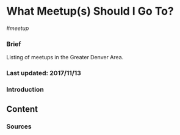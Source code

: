 # What Meetup(s) Should I Go To?

*#meetup*

### Brief
Listing of meetups in the Greater Denver Area.

### Last updated: 2017/11/13

### Introduction

## Content

### Sources
